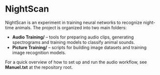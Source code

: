 # NightScan

NightScan is an experiment in training neural networks to recognize night-time animals.
The project is organized into two main folders:

- **Audio Training/** – tools for preparing audio clips, generating spectrograms and training models to classify animal sounds.
- **Picture Training/** – scripts for building image datasets and training image recognition models.

For a quick overview of how to set up and run the audio workflow, see **Manuel.txt** at the repository root.
